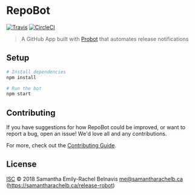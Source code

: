 # RepoBot
[![Travis](https://img.shields.io/travis/samantharachelb/repobot.svg?style=flat-square&logo=travis)](https://travis-ci.com/samantharachelb/repobot)
[![CircleCI](https://img.shields.io/circleci/project/github/samantharachelb/repobot.svg?style=flat-square&logo=circleci)](https://circleci.com/gh/samantharachelb/repobot)


> A GitHub App built with [Probot](https://github.com/probot/probot) that automates
> release notifications

## Setup

```sh
# Install dependencies
npm install

# Run the bot
npm start
```

## Contributing

If you have suggestions for how RepoBot could be improved, or want to report a bug, open an issue! We'd love all and any contributions.

For more, check out the [Contributing Guide](CONTRIBUTING.md).

## License

[ISC](LICENSE) © 2018 Samantha Emily-Rachel Belnavis <me@samantharachelb.ca> (https://samantharachelb.ca/release-robot)
